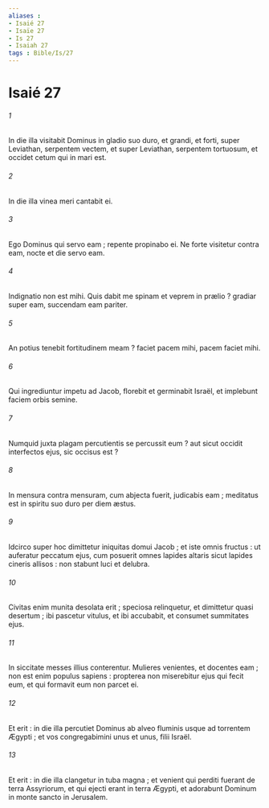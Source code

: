 ```yaml
---
aliases : 
- Isaié 27
- Isaïe 27
- Is 27
- Isaiah 27
tags : Bible/Is/27
---
```


# Isaié 27

###### 1
In die illa visitabit Dominus in gladio suo duro, et grandi, et forti, super Leviathan, serpentem vectem, et super Leviathan, serpentem tortuosum, et occidet cetum qui in mari est.
###### 2
In die illa vinea meri cantabit ei.
###### 3
Ego Dominus qui servo eam ; repente propinabo ei. Ne forte visitetur contra eam, nocte et die servo eam.
###### 4
Indignatio non est mihi. Quis dabit me spinam et veprem in prælio ? gradiar super eam, succendam eam pariter.
###### 5
An potius tenebit fortitudinem meam ? faciet pacem mihi, pacem faciet mihi.
###### 6
Qui ingrediuntur impetu ad Jacob, florebit et germinabit Israël, et implebunt faciem orbis semine.
###### 7
Numquid juxta plagam percutientis se percussit eum ? aut sicut occidit interfectos ejus, sic occisus est ?
###### 8
In mensura contra mensuram, cum abjecta fuerit, judicabis eam ; meditatus est in spiritu suo duro per diem æstus.
###### 9
Idcirco super hoc dimittetur iniquitas domui Jacob ; et iste omnis fructus : ut auferatur peccatum ejus, cum posuerit omnes lapides altaris sicut lapides cineris allisos : non stabunt luci et delubra.
###### 10
Civitas enim munita desolata erit ; speciosa relinquetur, et dimittetur quasi desertum ; ibi pascetur vitulus, et ibi accubabit, et consumet summitates ejus.
###### 11
In siccitate messes illius conterentur. Mulieres venientes, et docentes eam ; non est enim populus sapiens : propterea non miserebitur ejus qui fecit eum, et qui formavit eum non parcet ei.
###### 12
Et erit : in die illa percutiet Dominus ab alveo fluminis usque ad torrentem Ægypti ; et vos congregabimini unus et unus, filii Israël.
###### 13
Et erit : in die illa clangetur in tuba magna ; et venient qui perditi fuerant de terra Assyriorum, et qui ejecti erant in terra Ægypti, et adorabunt Dominum in monte sancto in Jerusalem.
